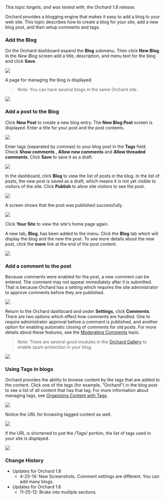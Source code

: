 *This topic targets, and was tested with, the Orchard 1.8 release.*

Orchard provides a blogging engine that makes it easy to add a blog to your web site.
This topic describes how to create a blog for your site, add a new blog post, and then setup comments and tags.

### Add the Blog

On the Orchard dashboard expand the **Blog** submenu. Then click **New Blog**.
In the *New Blog* screen add a title, description, and menu text for the blog and click **Save**.

![](/Attachments/Adding-A-Blog-To-Your-Site/NewBlog.png)

 A page for managing the blog is displayed.
> Note: You can have several blogs in the same Orchard site.

![](/Attachments/Adding-A-Blog-To-Your-Site/ManageBlog.png)

### Add a post to the Blog

Click **New Post** to create a new blog entry. The **New Blog Post** screen is displayed. Enter a title for your post and the post contents.

![](/Attachments/Adding-A-Blog-To-Your-Site/NewPost1.png)

Enter tags (separated by commas) to your blog post in the **Tags** field. Check **Show comments** , **Allow new comments** and **Allow threaded comments**. Click **Save** to save it as a draft.

![](/Attachments/Adding-A-Blog-To-Your-Site/NewPost2.png)

In the dashboard, click **Blog** to view the list of posts in the blog.  In the list of posts, the new post is saved as a draft, which means it is not yet visible to visitors of the site.  Click **Publish** to allow site visitors to see the post.

![](/Attachments/Adding-A-Blog-To-Your-Site/PublishPost.png)

A screen shows that the post was published successfully.   

![](/Attachments/Adding-A-Blog-To-Your-Site/PublishedPostNotification.png)

Click **Your Site** to view the site's home page again.

A new tab, **Blog**, has been added to the menu. Click the **Blog** tab which will display the blog and the new the post.  To see more details about the new post, click the **more** link at the end of the post content.

![](/Attachments/Adding-A-Blog-To-Your-Site/WebsiteBlog.png)

### Add a comment to the post

Because comments were enabled for the post, a new comment can be entered.  The comment may not appear immediately after it is submitted.  That is because Orchard has a setting which requires the site administrator to approve comments before they are published.

![](/Attachments/Adding-A-Blog-To-Your-Site/PostComment.png)

Return to the Orchard dashboard and under **Settings**, click **Comments**. There are two options which effect how comments are handled. One to require administrator approval before a comment is published, and another option for enabling automatic closing of comments for old posts. For more details about these features, see the [Moderating Comments](Moderating-comments) topic.
> Note: There are several good modules in the [Orchard Gallery](http://gallery.orchardproject.net/) to enable spam protection in your blog.

![](/Attachments/Adding-A-Blog-To-Your-Site/CommentsSettings.png)

### Using Tags in blogs

Orchard provides the ability to browse content by the tags that are added to the content. Click one of the tags (for example, "Orchard") in the blog post to see a list of all content that has that tag.  For more information about managing tags, see [Organizing Content with Tags](Organizing-content-with-tags).

![](/Attachments/Adding-A-Blog-To-Your-Site/PostsByTag.png)

Notice the URL for browsing tagged content as well.  

![](/Attachments/Adding-A-Blog-To-Your-Site/PostsByTagUrl.png)

If the URL is shortened to just the _/Tags/_ portion, the list of tags used in your site is displayed.

![](/Attachments/Adding-A-Blog-To-Your-Site/AllTheTags.png)

### Change History
* Updates for Orchard 1.8
	* 4-25-14:  New Screenshots. Comment settings are different. You can add many blogs.
* Updates for Orchard 1.6
	* 11-25-12:  Broke into mutliple sections.


